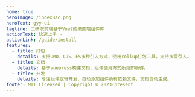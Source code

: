 ```yaml
---
home: true
heroImage: /indexBac.png
heroText: gyy-ui
tagline: 工研院前端基于Vue2的桌面端组件库
actionText: 快速上手 →
actionLink: /guide/install
features:
  - title: 打包
    details: 支持UMD、CJS、ES多种引入方式，使用rollup打包工具，支持按需引入。
  - title: 文档
    details: 基于vuepress构建文档，组件使用方式所见即所得。
  - title: 开发
    details: 专注组件逻辑开发，自动添加组件所有依赖文件，文档自动生成。
footer: MIT Licensed | Copyright © 2023-present
---
```


#
